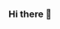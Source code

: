 ### Hi there 👋

<!--
**iamgruuten/iamgruuten** is a ✨ _special_ ✨ repository because its `README.md` (this file) appears on your GitHub profile.

[![Top Langs](github-readme-statss-iota.vercel.app/api?username=iamgruuten)](https://github.com/anuraghazra/github-readme-stats)

